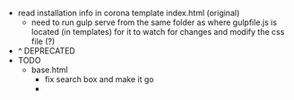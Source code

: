 - read installation info in corona template index.html (original)
  - need to run gulp serve from the same folder as where gulpfile.js is located (in templates) for it to watch for changes and modify the css file (?)
- ^ DEPRECATED
- TODO
  - base.html
    - fix search box and make it go
    - 